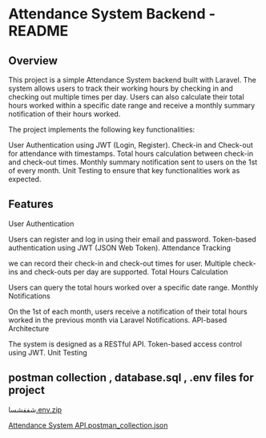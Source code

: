 # Attendance System Backend - README

## Overview

This project is a simple Attendance System backend built with Laravel. The system allows users to track their working hours by checking in and checking out multiple times per day. Users can also calculate their total hours worked within a specific date range and receive a monthly summary notification of their hours worked.

The project implements the following key functionalities:

User Authentication using JWT (Login, Register).
Check-in and Check-out for attendance with timestamps.
Total hours calculation between check-in and check-out times.
Monthly summary notification sent to users on the 1st of every month.
Unit Testing to ensure that key functionalities work as expected.

## Features
User Authentication

Users can register and log in using their email and password.
Token-based authentication using JWT (JSON Web Token).
Attendance Tracking

we can record their check-in and check-out times for user.
Multiple check-ins and check-outs per day are supported.
Total Hours Calculation

Users can query the total hours worked over a specific date range.
Monthly Notifications

On the 1st of each month, users receive a notification of their total hours worked in the previous month via Laravel Notifications.
API-based Architecture

The system is designed as a RESTful API.
Token-based access control using JWT.
Unit Testing

## postman collection , database.sql , .env files for project
شففشسا[.env.zip](https://github.com/user-attachments/files/17212483/default.env.zip)

[Attendance System API.postman_collection.json](https://github.com/user-attachments/files/17212404/Attendance.System.API.postman_collection.json)


